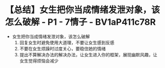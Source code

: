 # 【总结】女生把你当成情绪发泄对象，该怎么破解 - P1 - 7情子 - BV1aP411c78R

-   女生把你当成情绪发泄对象，该怎么破解
    1.  回复女生时避免使用大道理，不要让女生感到反感
    2.  不要在女生烦躁时过度关心，要稳住她的情绪
    3.  提出不算解决办法的解决办法，让女生进入你的框架，展现幽默风趣，让女生觉得烦恼会减少